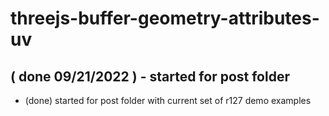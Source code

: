 # threejs-buffer-geometry-attributes-uv

## ( done 09/21/2022 ) - started for post folder
* (done) started for post folder with current set of r127 demo examples
